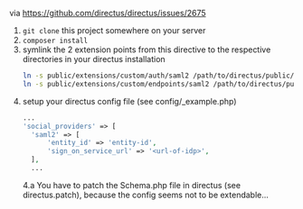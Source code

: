 via https://github.com/directus/directus/issues/2675

1. `git clone` this project somewhere on your server
2. `composer install`
3. symlink the 2 extension points from this directive to the respective directories in your directus installation
   ```bash
   ln -s public/extensions/custom/auth/saml2 /path/to/directus/public/extensions/custom/auth/
   ln -s public/extensions/custom/endpoints/saml2 /path/to/directus/public/extensions/custom/endpoints/
   ```
4. setup your directus config file (see config/_example.php)
   ```php
   ...
   'social_providers' => [
     'saml2' => [
         'entity_id' => 'entity-id',
         'sign_on_service_url' => '<url-of-idp>',
     ],
     ...
   ```
   4.a You have to patch the Schema.php file in directus (see directus.patch), because the config seems not to be extendable...
